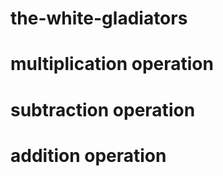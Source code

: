 # the-white-gladiators

# multiplication operation


# subtraction operation

# addition operation


